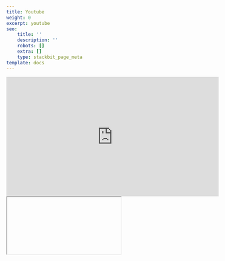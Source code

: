 ```yaml
---
title: Youtube
weight: 0
excerpt: youtube
seo:
    title: ''
    description: ''
    robots: []
    extra: []
    type: stackbit_page_meta
template: docs
---
```


<iframe width="560" height="315" src="https://www.youtube.com/embed/xGZSWvFess8"  frameborder="0" allow="accelerometer; autoplay; clipboard-write; encrypted-media; gyroscope; picture-in-picture" allowfullscreen></iframe>

<iframe 

<iframe
